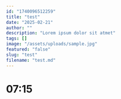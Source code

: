 ```yaml
---
id: "1740096512259"
title: "test"
date: "2025-02-21"
author: ""
description: "Lorem ipsum dolor sit atmet"
tags: []
image: "/assets/uploads/sample.jpg"
featured: "false"
slug: "test"
filename: "test.md"
---
```

# 07:15
